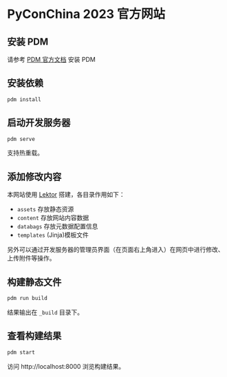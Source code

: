 # PyConChina 2023 官方网站

## 安装 PDM

请参考 [PDM 官方文档](https://pdm.fming.dev/latest/#installation) 安装 PDM

## 安装依赖

```bash
pdm install
```

## 启动开发服务器

```bash
pdm serve
```

支持热重载。

## 添加修改内容

本网站使用 [Lektor](https://www.getlektor.com/docs) 搭建，各目录作用如下：

- `assets` 存放静态资源
- `content` 存放网站内容数据
- `databags` 存放元数据配置信息
- `templates` (Jinja)模板文件

另外可以通过开发服务器的管理员界面（在页面右上角进入）在网页中进行修改、上传附件等操作。

## 构建静态文件

```bash
pdm run build
```

结果输出在 `_build` 目录下。

## 查看构建结果

```bash
pdm start
```

访问 http://localhost:8000 浏览构建结果。
